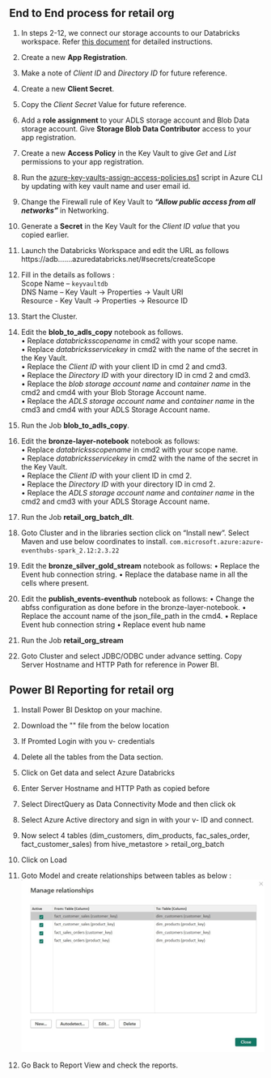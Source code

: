 ## End to End process for retail org

1.	In steps 2-12, we connect our storage accounts to our Databricks workspace. Refer [this document](https://github.com/DatabricksFactory/databricks-migration/blob/dev/steps/access_storage_with_AAD.md) for detailed instructions.
2.	Create a new **App Registration**.
3.	Make a note of *Client ID* and *Directory ID* for future reference.
4.	Create a new **Client Secret**.
5.	Copy the *Client Secret* Value for future reference.
6.	Add a **role assignment** to your ADLS storage account and Blob Data storage account. Give **Storage Blob Data Contributor** access to your app registration.
7.	Create a new **Access Policy** in the Key Vault to give *Get* and *List* permissions to your app registration.
8.	Run the [azure-key-vaults-assign-access-policies.ps1](https://raw.githubusercontent.com/DatabricksFactory/databricks-migration/dev/azure-key-vaults-assign-access-policies.ps1) script in Azure CLI by updating with key vault name and user email id.
9.	Change the Firewall rule of Key Vault to ***“Allow public access from all networks”*** in Networking.
10.	Generate a **Secret** in the Key Vault for the *Client ID value* that you copied earlier.
11.	Launch the Databricks Workspace and edit the URL as follows https://adb.......azuredatabricks.net/#secrets/createScope
12.	Fill in the details as follows :  
Scope Name – `keyvaultdb`  
DNS Name – Key Vault &#8594; Properties &#8594; Vault URI  
Resource - Key Vault &#8594; Properties &#8594;  Resource ID  
13.	Start the Cluster.
14.	Edit the **blob_to_adls_copy** notebook as follows.  
•	Replace *databricksscopename* in cmd2 with your scope name.  
•	Replace *databricksservicekey* in cmd2 with the name of the secret in the Key Vault.  
•	Replace the *Client ID* with your client ID in cmd 2 and cmd3.  
•	Replace the *Directory ID* with your directory ID in cmd 2 and cmd3.  
•	Replace the *blob storage account name* and *container name* in the cmd2 and cmd4 with your Blob Storage Account name.  
•	Replace the *ADLS storage account name* and *container name* in the cmd3 and cmd4 with your ADLS Storage Account name.  
15.	Run the Job **blob_to_adls_copy**.
16.	Edit the **bronze-layer-notebook** notebook as follows:  
•	Replace *databricksscopename* in cmd2 with your scope name.  
•	Replace *databricksservicekey* in cmd2 with the name of the secret in the Key Vault.  
•	Replace the *Client ID* with your client ID in cmd 2.  
•	Replace the *Directory ID* with your directory ID in cmd 2.  
•	Replace the *ADLS storage account name* and *container name* in the cmd2 and cmd3 with your ADLS Storage Account name.  
17.	 Run the Job **retail_org_batch_dlt**.
18.	 Goto Cluster and in the libraries section click on “Install new”. Select Maven and use below coordinates to install.
       ``com.microsoft.azure:azure-eventhubs-spark_2.12:2.3.22``
       
19.	Edit the **bronze_silver_gold_stream** notebook as follows:
•	Replace the Event hub connection string.
•	Replace the database name in all the cells where present.

20.	Edit the **publish_events-eventhub** notebook as follows:
•	Change the abfss configuration as done before in the bronze-layer-notebook.
•	Replace the account name of the json_file_path in the cmd4.
•	Replace Event hub connection string
•	Replace event hub name

21.  Run the Job **retail_org_stream**
22.  Goto Cluster and select JDBC/ODBC under advance setting. Copy Server Hostname and HTTP Path for reference in Power BI. 


## Power BI Reporting for retail org
1. Install Power BI Desktop on your machine.
2. Download the "" file from the below location

3. If Promted Login with you v- credentials
4. Delete all the tables from the Data section.
5. Click on Get data and select Azure Databricks
6. Enter Server Hostname and HTTP Path as copied before
7. Select DirectQuery as Data Connectivity Mode and then click ok
8. Select Azure Active directory and sign in with your v- ID and connect.
9. Now select 4 tables (dim_customers, dim_products, fac_sales_order, fact_customer_sales) from hive_metastore > retail_org_batch
10. Click on Load
11. Goto Model and create relationships between tables as below : 
![e2e](./assets/tablerelationship.jpg "table relationship")
12. Go Back to Report View and check the reports.



